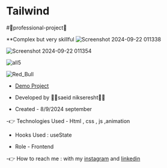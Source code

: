 # Tailwind

#🤞professional-project🤞

**Complex but very skillful
  ![Screenshot 2024-09-22 011338](https://github.com/user-attachments/assets/283572d1-2138-4a0a-a09e-1b2371f627cd)


![Screenshot 2024-09-22 011354](https://github.com/user-attachments/assets/58f245ed-2eeb-461c-bedb-b0e56bada31d)



![all5](https://github.com/user-attachments/assets/556cfa66-939f-4808-bbf7-a85f71ab8edb)


![Red_Bull](https://github.com/user-attachments/assets/3110fb8d-a17e-4245-af6a-dab98728279f)

                                                                                                                
- [Demo Project](https://saeidnikseresht.github.io/Tokyo-professional-project/)

- Developed by 👨‍💻saeid nikseresht👨‍💻

- Created - 8/9/2024 september

-👉 Technologies Used - Html , css , js ,animation

- Hooks Used : useState 

- Role - Frontend

-👉 How to reach me : with my [instagram](https://www.instagram.com/saeid_good_nature) and [linkedin](https://www.linkedin.com/in/saeidnikseresht)
